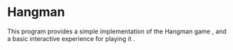 # Hangman

This program provides a simple implementation of the Hangman game , and a basic interactive experience for playing it .
